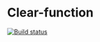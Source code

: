 # Clear-function
[![Build status](https://ci.appveyor.com/api/projects/status/l64oob8b1fa96ks5?svg=true)](https://ci.appveyor.com/project/AnnaKulikovskikh/clear-function-3rqwt)
